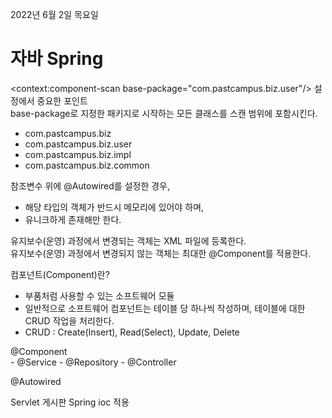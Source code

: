 2022년 6월 2일 목요일


# 자바 Spring

<context:component-scan base-package="com.pastcampus.biz.user"/> 설정에서 중요한 포인트  
base-package로 지정한 패키지로 시작하는 모든 클래스를 스캔 범위에 포함시킨다.  
- com.pastcampus.biz  
- com.pastcampus.biz.user  
- com.pastcampus.biz.impl  
- com.pastcampus.biz.common  
  
  
참조변수 위에 @Autowired를 설정한 경우,  
- 해당 타입의 객체가 반드시 메모리에 있어야 하며,  
- 유니크하게 존재해만 한다.  
  
유지보수(운영) 과정에서 변경되는 객체는 XML 파일에 <bean> 등록한다.  
유지보수(운영) 과정에서 변경되지 않는 객체는 최대한 @Component를 적용한다.  
  
컴포넌트(Component)란?  
- 부품처럼 사용할 수 있는 소프트웨어 모듈  
- 일반적으로 소프트웨어 컴포넌트는 테이블 당 하나씩 작성하며, 테이블에 대한 CRUD 작업을 처리한다.  
- CRUD : Create(Insert), Read(Select), Update, Delete  
  
@Component  
    - @Service
    - @Repository
    - @Controller

@Autowired  
  
  
Servlet 게시판 Spring ioc 적용

